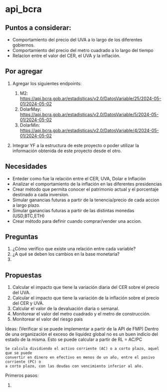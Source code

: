 # api_bcra

## Puntos a considerar: 

- Comportamiento del precio del UVA a lo largo de los diferentes gobiernos.
- Comportamiento del precio del metro cuadrado a lo largo del tiempo
- Relacion entre el valor del CER, el UVA y la inflación. 

## Por agregar

1. Agregar los siguientes endpoints:
    1. M2: https://api.bcra.gob.ar/estadisticas/v2.0/DatosVariable/25/2024-05-01/2024-05-02
    2. DolarMay: https://api.bcra.gob.ar/estadisticas/v2.0/DatosVariable/5/2024-05-01/2024-05-02
    3. DolarMin: https://api.bcra.gob.ar/estadisticas/v2.0/DatosVariable/4/2024-05-01/2024-05-02

2. Integrar YF a la estructura de este proyecto o poder utilizar la información obtenida
   de este proyecto desde el otro.


## Necesidades

- Enteder como fue la relación entre el CER, UVA, Dolar e Inflación
- Analizar el comportamiento de la inflación en las diferentes presidencias
- Crear método que permita conocer el patrimonio actual y el porcentaje destinado a cada inversion.
- Simular ganancias futuras a partir de la tenencia/precio de cada accion a largo plazo.
- Simular ganancias futuras a partir de las distintas monedas (USD,BTC,ETH)
- Crear método para definir cuando comprar/vender una accion.


## Preguntas
1. ¿Cómo verifico que existe una relación entre cada variable?
2. ¿A qué se deben los cambios en la base monetaria?
3.


## Propuestas

1. Calcular el impacto que tiene la variación diaria del CER sobre el precio del UVA.
2. Calcular el impacto que tiene la variación de la inflación sobre el precio del CER y UVA.
3. Calcular el valor de la devaluación diaria o semanal.
4. Monitorear el valor del metro cuadrado y el metro de construcción.
5. Monitorear el valor del riesgo pais




Ideas:
(Verificar si se puede implementar a partir de la API de FMP)
    Dentro de una organización el exceso de liquidez global no es un buen indicio del estado
    de la misma. Esto se puede calcular a partir de RL = AC/PC

    Se calcula dividiendo el activo corriente (AC) o a corto plazo, aquel que se puede
    convertir en dinero en efectivo en menos de un año, entre el pasivo corriente (PC) o
    a corto plazo, con las deudas con vencimiento inferior al año.


Primeros pasos:

1. 